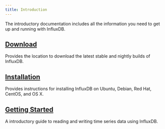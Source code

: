 ```yaml
---
title: Introduction
---
```


The introductory documentation includes all the information you need to get up and running with InfluxDB.

## [Download](https://influxdata.com/downloads/#influxdb)

Provides the location to download the latest stable and nightly builds of InfluxDB.

## [Installation](/influxdb/v1.4/introduction/installation/)

Provides instructions for installing InfluxDB on Ubuntu, Debian, Red Hat, CentOS, and OS X.

## [Getting Started](/influxdb/v1.4/introduction/getting_started/)

A introductory guide to reading and writing time series data using InfluxDB.

